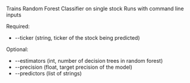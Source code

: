 Trains Random Forest Classifier on single stock
Runs with command line inputs

Required:
* --ticker (string, ticker of the stock being predicted)

Optional:
* --estimators (int, number of decision trees in random forest)
* --precision (float, target precision of the model)
* --predictors (list of strings)